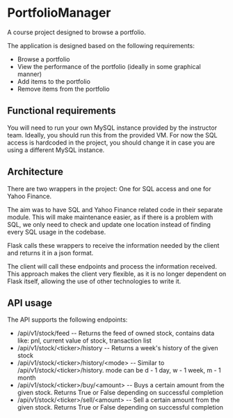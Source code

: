 # PortfolioManager

A course project designed to browse a portfolio.

The application is designed based on the following requirements:
* Browse a portfolio
* View the performance of the portfolio (ideally in some graphical manner)
* Add items to the portfolio
* Remove items from the portfolio

## Functional requirements
You will need to run your own MySQL instance provided by the instructor team. Ideally, you should run this from the provided VM. For now the SQL access is hardcoded in the project, you should change it in case you are using a different MySQL instance.

## Architecture
There are two wrappers in the project: One for SQL access and one for Yahoo Finance.

The aim was to have SQL and Yahoo Finance related code in their separate module. This will make maintenance easier, as if there is a problem with SQL, we only need to check and update one location instead of finding every SQL usage in the codebase.

Flask calls these wrappers to receive the information needed by the client and returns it in a json format.

The client will call these endpoints and process the information received. This approach makes the client very flexible, as it is no longer dependent on Flask itself, allowing the use of other technologies to write it.

## API usage

The API supports the following endpoints:

* /api/v1/stock/feed -- Returns the feed of owned stock, contains data like: pnl, current value of stock, transaction list
* /api/v1/stock/\<ticker\>/history -- Returns a week's history of the given stock 
* /api/v1/stock/\<ticker\>/history/\<mode\> -- Similar to /api/v1/stock/\<ticker\>/history. mode can be d - 1 day, w - 1 week, m - 1 month
* /api/v1/stock/\<ticker\>/buy/\<amount\> -- Buys a certain amount from the given stock. Returns True or False depending on successful completion
* /api/v1/stock/\<ticker\>/sell/\<amount\> -- Sell a certain amount from the given stock. Returns True or False depending on successful completion
